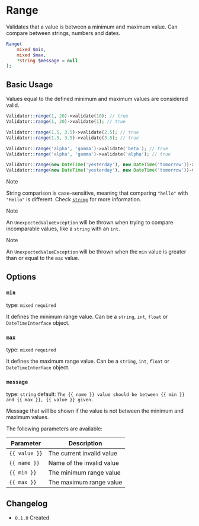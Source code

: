 # Range

Validates that a value is between a minimum and maximum value.
Can compare between strings, numbers and dates.

```php
Range(
    mixed $min,
    mixed $max,
    ?string $message = null
);
```

## Basic Usage

Values equal to the defined minimum and maximum values are considered valid.

```php
Validator::range(1, 20)->validate(10); // true
Validator::range(1, 20)->validate(1); // true

Validator::range(1.5, 3.5)->validate(2.5); // true
Validator::range(1.5, 3.5)->validate(3.5); // true

Validator::range('alpha', 'gamma')->validate('beta'); // true
Validator::range('alpha', 'gamma')->validate('alpha'); // true

Validator::range(new DateTime('yesterday'), new DateTime('tomorrow'))->validate(new DateTime('today')); // true
Validator::range(new DateTime('yesterday'), new DateTime('tomorrow'))->validate(new DateTime('tomorrow')); // true
```

> [!NOTE]
> String comparison is case-sensitive, meaning that comparing `"hello"` with `"Hello"` is different.
> Check [`strcmp`](https://www.php.net/manual/en/function.strcmp.php) for more information.

> [!NOTE]
> An `UnexpectedValueException` will be thrown when trying to compare incomparable values, like a `string` with an `int`.

> [!NOTE]
> An `UnexpectedValueException` will be thrown when the `min` value is greater than or equal to the `max` value.

## Options

### `min`

type: `mixed` `required`

It defines the minimum range value.
Can be a `string`, `int`, `float` or `DateTimeInterface` object.

### `max`

type: `mixed` `required`

It defines the maximum range value.
Can be a `string`, `int`, `float` or `DateTimeInterface` object.

### `message`

type: `string` default: `The {{ name }} value should be between {{ min }} and {{ max }}, {{ value }} given.`

Message that will be shown if the value is not between the minimum and maximum values.

The following parameters are available:

| Parameter     | Description               |
|---------------|---------------------------|
| `{{ value }}` | The current invalid value |
| `{{ name }}`  | Name of the invalid value |
| `{{ min }}`   | The minimum range value   |
| `{{ max }}`   | The maximum range value   |

## Changelog

- `0.1.0` Created